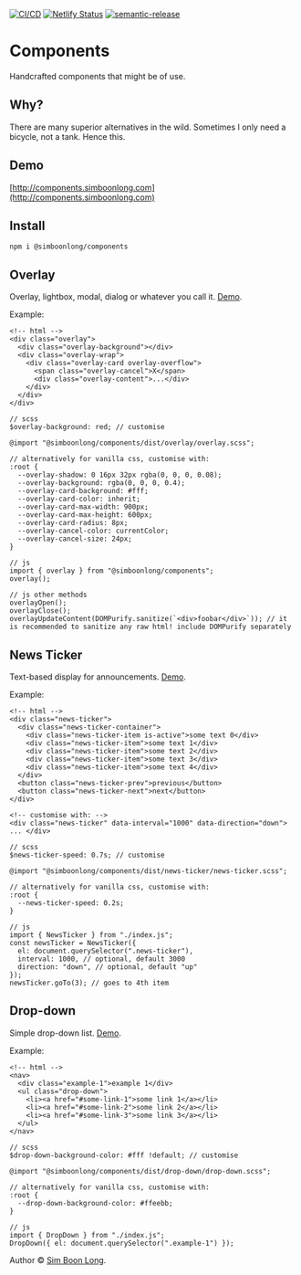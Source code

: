 [![CI/CD](https://github.com/simboonlong/components/actions/workflows/manual.yml/badge.svg?branch=master&event=push)](https://github.com/simboonlong/components/actions/workflows/manual.yml) [![Netlify Status](https://api.netlify.com/api/v1/badges/d434bd40-1962-433b-a451-c28a98e21fd2/deploy-status)](https://app.netlify.com/sites/simboonlong-components/deploys) [![semantic-release](https://img.shields.io/badge/%20%20%F0%9F%93%A6%F0%9F%9A%80-semantic--release-e10079.svg)](https://github.com/semantic-release/semantic-release)

# Components

Handcrafted components that might be of use.

## Why?

There are many superior alternatives in the wild. Sometimes I only need a bicycle, not a tank. Hence this.

## Demo

[http://components.simboonlong.com](http://components.simboonlong.com)

## Install

`npm i @simboonlong/components`

## Overlay

Overlay, lightbox, modal, dialog or whatever you call it. [Demo](https://components.simboonlong.com/overlay).

Example:

```
<!-- html -->
<div class="overlay">
  <div class="overlay-background"></div>
  <div class="overlay-wrap">
    <div class="overlay-card overlay-overflow">
      <span class="overlay-cancel">X</span>
      <div class="overlay-content">...</div>
    </div>
  </div>
</div>
```

```
// scss
$overlay-background: red; // customise

@import "@simboonlong/components/dist/overlay/overlay.scss";

// alternatively for vanilla css, customise with:
:root {
  --overlay-shadow: 0 16px 32px rgba(0, 0, 0, 0.08);
  --overlay-background: rgba(0, 0, 0, 0.4);
  --overlay-card-background: #fff;
  --overlay-card-color: inherit;
  --overlay-card-max-width: 900px;
  --overlay-card-max-height: 600px;
  --overlay-card-radius: 8px;
  --overlay-cancel-color: currentColor;
  --overlay-cancel-size: 24px;
}
```

```
// js
import { overlay } from "@simboonlong/components";
overlay();
```

```
// js other methods
overlayOpen();
overlayClose();
overlayUpdateContent(DOMPurify.sanitize(`<div>foobar</div>`)); // it is recommended to sanitize any raw html! include DOMPurify separately
```

## News Ticker

Text-based display for announcements. [Demo](https://components.simboonlong.com/news-ticker).

Example:

```
<!-- html -->
<div class="news-ticker">
  <div class="news-ticker-container">
    <div class="news-ticker-item is-active">some text 0</div>
    <div class="news-ticker-item">some text 1</div>
    <div class="news-ticker-item">some text 2</div>
    <div class="news-ticker-item">some text 3</div>
    <div class="news-ticker-item">some text 4</div>
  </div>
  <button class="news-ticker-prev">previous</button>
  <button class="news-ticker-next">next</button>
</div>
```

```
<!-- customise with: -->
<div class="news-ticker" data-interval="1000" data-direction="down"> ... </div>
```

```
// scss
$news-ticker-speed: 0.7s; // customise

@import "@simboonlong/components/dist/news-ticker/news-ticker.scss";

// alternatively for vanilla css, customise with:
:root {
  --news-ticker-speed: 0.2s;
}
```

```
// js
import { NewsTicker } from "./index.js";
const newsTicker = NewsTicker({
  el: document.querySelector(".news-ticker"),
  interval: 1000, // optional, default 3000
  direction: "down", // optional, default "up"
});
newsTicker.goTo(3); // goes to 4th item
```

## Drop-down

Simple drop-down list. [Demo](https://components.simboonlong.com/drop-down).

Example:

```
<!-- html -->
<nav>
  <div class="example-1">example 1</div>
  <ul class="drop-down">
    <li><a href="#some-link-1">some link 1</a></li>
    <li><a href="#some-link-2">some link 2</a></li>
    <li><a href="#some-link-3">some link 3</a></li>
  </ul>
</nav>
```

```
// scss
$drop-down-background-color: #fff !default; // customise

@import "@simboonlong/components/dist/drop-down/drop-down.scss";

// alternatively for vanilla css, customise with:
:root {
  --drop-down-background-color: #ffeebb;
}
```

```
// js
import { DropDown } from "./index.js";
DropDown({ el: document.querySelector(".example-1") });
```

Author © [Sim Boon Long](https://simboonlong.com).
